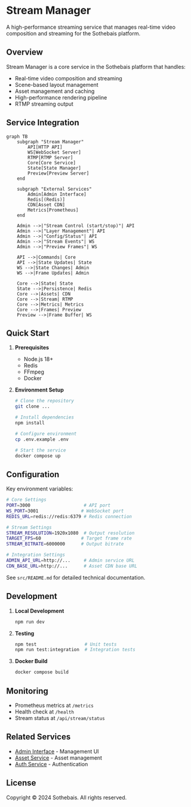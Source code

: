 # Stream Manager

A high-performance streaming service that manages real-time video composition and streaming for the Sothebais platform.

## Overview

Stream Manager is a core service in the Sothebais platform that handles:
- Real-time video composition and streaming
- Scene-based layout management
- Asset management and caching
- High-performance rendering pipeline
- RTMP streaming output

## Service Integration

```mermaid
graph TB
    subgraph "Stream Manager"
        API[HTTP API]
        WS[WebSocket Server]
        RTMP[RTMP Server]
        Core[Core Service]
        State[State Manager]
        Preview[Preview Server]
    end

    subgraph "External Services"
        Admin[Admin Interface]
        Redis[(Redis)]
        CDN[Asset CDN]
        Metrics[Prometheus]
    end

    Admin -->|"Stream Control (start/stop)"| API
    Admin -->|"Layer Management"| API
    Admin -->|"Config/Status"| API
    Admin -->|"Stream Events"| WS
    Admin -->|"Preview Frames"| WS
    
    API -->|Commands| Core
    API -->|State Updates| State
    WS -->|State Changes| Admin
    WS -->|Frame Updates| Admin
    
    Core -->|State| State
    State -->|Persistence| Redis
    Core -->|Assets| CDN
    Core -->|Stream| RTMP
    Core -->|Metrics| Metrics
    Core -->|Frames| Preview
    Preview -->|Frame Buffer| WS
```

## Quick Start

1. **Prerequisites**
   - Node.js 18+
   - Redis
   - FFmpeg
   - Docker

2. **Environment Setup**
   ```bash
   # Clone the repository
   git clone ...

   # Install dependencies
   npm install

   # Configure environment
   cp .env.example .env

   # Start the service
   docker compose up
   ```

## Configuration

Key environment variables:
```bash
# Core Settings
PORT=3000                    # API port
WS_PORT=3001                # WebSocket port
REDIS_URL=redis://redis:6379 # Redis connection

# Stream Settings
STREAM_RESOLUTION=1920x1080  # Output resolution
TARGET_FPS=60               # Target frame rate
STREAM_BITRATE=6000000      # Output bitrate

# Integration Settings
ADMIN_API_URL=http://...     # Admin service URL
CDN_BASE_URL=http://...      # Asset CDN base URL
```

See `src/README.md` for detailed technical documentation.

## Development

1. **Local Development**
   ```bash
   npm run dev
   ```

2. **Testing**
   ```bash
   npm test                  # Unit tests
   npm run test:integration  # Integration tests
   ```

3. **Docker Build**
   ```bash
   docker compose build
   ```

## Monitoring

- Prometheus metrics at `/metrics`
- Health check at `/health`
- Stream status at `/api/stream/status`

## Related Services

- [Admin Interface](../admin/README.md) - Management UI
- [Asset Service](../asset-service/README.md) - Asset management
- [Auth Service](../auth-service/README.md) - Authentication

## License

Copyright © 2024 Sothebais. All rights reserved.
